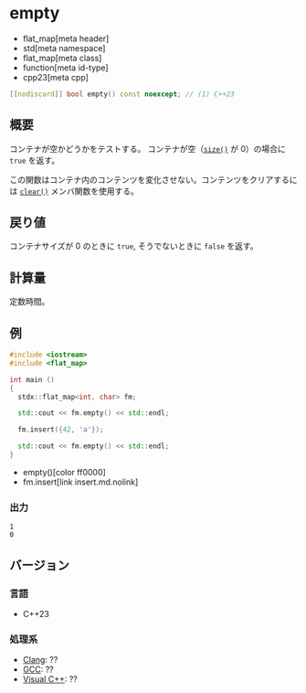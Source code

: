 # empty
* flat_map[meta header]
* std[meta namespace]
* flat_map[meta class]
* function[meta id-type]
* cpp23[meta cpp]

```cpp
[[nodiscard]] bool empty() const noexcept; // (1) C++23
```

## 概要
コンテナが空かどうかをテストする。 
コンテナが空（[`size()`](size.md) が 0）の場合に `true` を返す。 

この関数はコンテナ内のコンテンツを変化させない。コンテンツをクリアするには [`clear()`](clear.md.nolink) メンバ関数を使用する。


## 戻り値
コンテナサイズが 0 のときに `true`, そうでないときに `false` を返す。


## 計算量
定数時間。


## 例
```cpp example
#include <iostream>
#include <flat_map>

int main ()
{
  stdx::flat_map<int, char> fm;

  std::cout << fm.empty() << std::endl;

  fm.insert({42, 'a'});

  std::cout << fm.empty() << std::endl;
}
```
* empty()[color ff0000]
* fm.insert[link insert.md.nolink]

### 出力
```
1
0
```

## バージョン
### 言語
- C++23

### 処理系
- [Clang](/implementation.md#clang): ??
- [GCC](/implementation.md#gcc): ??
- [Visual C++](/implementation.md#visual_cpp): ??

